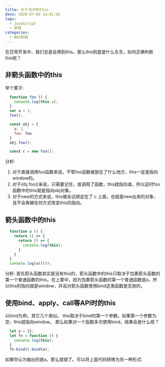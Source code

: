 ```yaml
---
title: 关于JS中的this
date: 2020-07-09 14:01:01
tags:
  - JavaScript
  - 前端
categories:
  - Web前端
---
```

在日常开发中，我们总是会用到this。那么this到底是什么东东，如何正确判断this呢？

## 非箭头函数中的this

举个栗子:

```JavaScript
  function foo () {
    console.log(this.a);
  }
  var a = 1;
  foo();

  const obj = {
    a: 2,
    foo: foo
  }
  obj.foo();

  const c = new foo();
```
分析:
1. 对于直接调用foo函数来说，不管foo函数被放在了什么地方，this一定是指向window的。
2. 对于obj.foo()来说，只需要记住，谁调用了函数，this就指向谁，所以这时foo函数中的this就是指向obj对象。
3. 对于new的方式来说，this被永远绑定在了 c 上面，也就是new出来的对象，且不会再被任何方式改变this的指向。

## 箭头函数中的this
```JavaScript
  function a () {
    return () => {
      return () => {
        console.log(this);
      }
    }
  }
  console.log(a()());
```
分析:
首先箭头函数其实是没有this的，箭头函数中的this只取决于包裹箭头函数的第一个普通函数的this。在上栗中，因为包裹箭头函数的第一个普通函数是a，所以this的指向就是window，并且对箭头函数使用bind这类函数是无效的。

## 使用bind、apply、call等API时的this

以bind为例，其它几个类似。
this取决于bind的第一个参数，如果第一个参数为空，this就指向window。
那么如果对一个函数多次使用bind，结果会是什么呢？
```JavaScript
  let a = {};
  let fn = function () {
    console.log(this);
  }
  fn.bind().bind(a);
```
如果你认为输出的是a，那么就错了。可以将上面代码转换为另一种形式:

```JavaScript
  
```